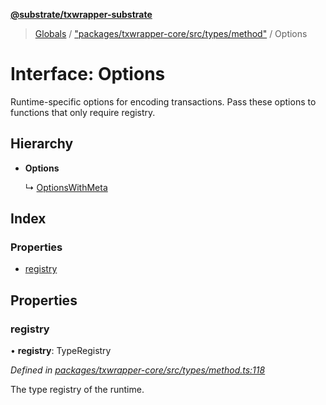 **[@substrate/txwrapper-substrate](../README.md)**

> [Globals](../globals.md) / ["packages/txwrapper-core/src/types/method"](../modules/_packages_txwrapper_core_src_types_method_.md) / Options

# Interface: Options

Runtime-specific options for encoding transactions. Pass these options to
functions that only require registry.

## Hierarchy

* **Options**

  ↳ [OptionsWithMeta](_packages_txwrapper_core_src_types_method_.optionswithmeta.md)

## Index

### Properties

* [registry](_packages_txwrapper_core_src_types_method_.options.md#registry)

## Properties

### registry

•  **registry**: TypeRegistry

*Defined in [packages/txwrapper-core/src/types/method.ts:118](https://github.com/paritytech/txwrapper-core/blob/1c09a0e/packages/txwrapper-core/src/types/method.ts#L118)*

The type registry of the runtime.
